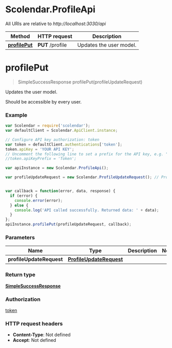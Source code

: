 # Scolendar.ProfileApi

All URIs are relative to *http://localhost:3030/api*

Method | HTTP request | Description
------------- | ------------- | -------------
[**profilePut**](ProfileApi.md#profilePut) | **PUT** /profile | Updates the user model.


<a name="profilePut"></a>
# **profilePut**
> SimpleSuccessResponse profilePut(profileUpdateRequest)

Updates the user model.

Should be accessible by every user.

### Example
```javascript
var Scolendar = require('scolendar');
var defaultClient = Scolendar.ApiClient.instance;

// Configure API key authorization: token
var token = defaultClient.authentications['token'];
token.apiKey = 'YOUR API KEY';
// Uncomment the following line to set a prefix for the API key, e.g. "Token" (defaults to null)
//token.apiKeyPrefix = 'Token';

var apiInstance = new Scolendar.ProfileApi();

var profileUpdateRequest = new Scolendar.ProfileUpdateRequest(); // ProfileUpdateRequest | 


var callback = function(error, data, response) {
  if (error) {
    console.error(error);
  } else {
    console.log('API called successfully. Returned data: ' + data);
  }
};
apiInstance.profilePut(profileUpdateRequest, callback);
```

### Parameters

Name | Type | Description  | Notes
------------- | ------------- | ------------- | -------------
 **profileUpdateRequest** | [**ProfileUpdateRequest**](ProfileUpdateRequest.md)|  | 

### Return type

[**SimpleSuccessResponse**](SimpleSuccessResponse.md)

### Authorization

[token](../README.md#token)

### HTTP request headers

 - **Content-Type**: Not defined
 - **Accept**: Not defined

